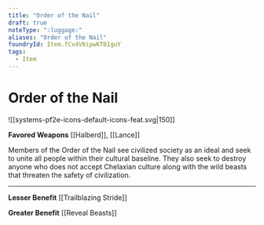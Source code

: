 ```yaml
---
title: "Order of the Nail"
draft: true
noteType: ":luggage:"
aliases: "Order of the Nail"
foundryId: Item.fCv4V0ipwKT01guY
tags:
  - Item
---
```


# Order of the Nail
![[systems-pf2e-icons-default-icons-feat.svg|150]]

**Favored Weapons** [[Halberd]], [[Lance]]

Members of the Order of the Nail see civilized society as an ideal and seek to unite all people within their cultural baseline. They also seek to destroy anyone who does not accept Chelaxian culture along with the wild beasts that threaten the safety of civilization.

* * *

**Lesser Benefit** [[Trailblazing Stride]]

**Greater Benefit** [[Reveal Beasts]]
